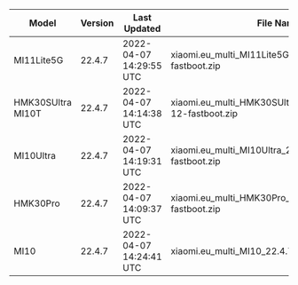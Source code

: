 | Model | Version | Last Updated | File Name | Size | Download Link |
| ---- | ---- | ---- | ---- | ---- | ---- |
| MI11Lite5G | 22.4.7 | 2022-04-07 14:29:55 UTC | xiaomi.eu_multi_MI11Lite5G_22.4.7_v13-12-fastboot.zip | 4.2 GB | [SourceForge](https://sourceforge.net/projects/xiaomi-eu-multilang-miui-roms/files/xiaomi.eu/MIUI-WEEKLY-RELEASES/22.4.7/xiaomi.eu_multi_MI11Lite5G_22.4.7_v13-12-fastboot.zip/download) |
| HMK30SUltra MI10T | 22.4.7 | 2022-04-07 14:14:38 UTC | xiaomi.eu_multi_HMK30SUltra_MI10T_22.4.7_v13-12-fastboot.zip | 3.9 GB | [SourceForge](https://sourceforge.net/projects/xiaomi-eu-multilang-miui-roms/files/xiaomi.eu/MIUI-WEEKLY-RELEASES/22.4.7/xiaomi.eu_multi_HMK30SUltra_MI10T_22.4.7_v13-12-fastboot.zip/download) |
| MI10Ultra | 22.4.7 | 2022-04-07 14:19:31 UTC | xiaomi.eu_multi_MI10Ultra_22.4.7_v13-12-fastboot.zip | 4.1 GB | [SourceForge](https://sourceforge.net/projects/xiaomi-eu-multilang-miui-roms/files/xiaomi.eu/MIUI-WEEKLY-RELEASES/22.4.7/xiaomi.eu_multi_MI10Ultra_22.4.7_v13-12-fastboot.zip/download) |
| HMK30Pro | 22.4.7 | 2022-04-07 14:09:37 UTC | xiaomi.eu_multi_HMK30Pro_22.4.7_v13-12-fastboot.zip | 4.0 GB | [SourceForge](https://sourceforge.net/projects/xiaomi-eu-multilang-miui-roms/files/xiaomi.eu/MIUI-WEEKLY-RELEASES/22.4.7/xiaomi.eu_multi_HMK30Pro_22.4.7_v13-12-fastboot.zip/download) |
| MI10 | 22.4.7 | 2022-04-07 14:24:41 UTC | xiaomi.eu_multi_MI10_22.4.7_v13-12-fastboot.zip | 4.0 GB | [SourceForge](https://sourceforge.net/projects/xiaomi-eu-multilang-miui-roms/files/xiaomi.eu/MIUI-WEEKLY-RELEASES/22.4.7/xiaomi.eu_multi_MI10_22.4.7_v13-12-fastboot.zip/download) |
